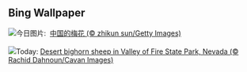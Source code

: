 ## Bing Wallpaper
![](https://www.bing.com/th?id=OHR.PlumBlossom_ZH-CN5888621119_UHD.jpg&w=1000)今日图片: &nbsp;[中国的梅花 (© zhikun sun/Getty Images)](https://www.bing.com/th?id=OHR.PlumBlossom_ZH-CN5888621119_UHD.jpg)
<br><br/>
![](https://www.bing.com/th?id=OHR.NevadaBigHorns_EN-US3434258986_UHD.jpg&w=1000)Today: [Desert bighorn sheep in Valley of Fire State Park, Nevada (© Rachid Dahnoun/Cavan Images)](https://www.bing.com/th?id=OHR.NevadaBigHorns_EN-US3434258986_UHD.jpg)
<br><br/>
